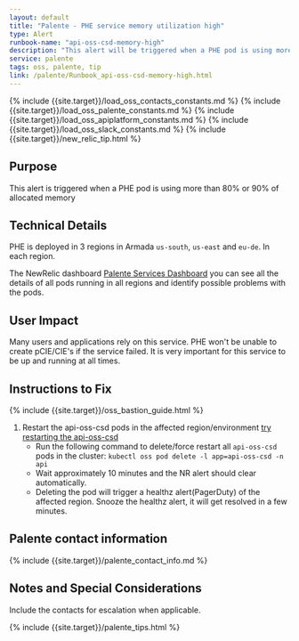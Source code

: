 ```yaml
---
layout: default
title: "Palente - PHE service memory utilization high"
type: Alert
runbook-name: "api-oss-csd-memory-high"
description: "This alert will be triggered when a PHE pod is using more than 80% or 90% of allocated memory"
service: palente
tags: oss, palente, tip
link: /palente/Runbook_api-oss-csd-memory-high.html
---
```


{% include {{site.target}}/load_oss_contacts_constants.md %}
{% include {{site.target}}/load_oss_palente_constants.md %}
{% include {{site.target}}/load_oss_apiplatform_constants.md %}
{% include {{site.target}}/load_oss_slack_constants.md %}
{% include {{site.target}}/new_relic_tip.html %}

## Purpose
This alert is triggered when a PHE pod is using more than 80% or 90% of allocated memory

## Technical Details
PHE is deployed in 3 regions in Armada `us-south`, `us-east` and `eu-de`. In each region.

The NewRelic dashboard [Palente Services Dashboard](https://one.newrelic.com/launcher/dashboards.launcher?pane=eyJuZXJkbGV0SWQiOiJkYXNoYm9hcmRzLmRhc2hib2FyZCIsImVudGl0eUlkIjoiTVRreU5qZzVOM3hXU1ZwOFJFRlRTRUpQUVZKRWZHUmhPamcyT0RFNCIsInVzZURlZmF1bHRUaW1lUmFuZ2UiOmZhbHNlLCJpc1RlbXBsYXRlRW1wdHkiOmZhbHNlLCJlZGl0TW9kZSI6ZmFsc2UsInNlbGVjdGVkUGFnZSI6Ik1Ua3lOamc1TjN4V1NWcDhSRUZUU0VKUFFWSkVmREUyTlRJNE5qUSIsImlzU2F2aW5nRWRpdENoYW5nZXMiOmZhbHNlfQ==&platform[accountId]=1926897&platform[filters]=IihuYW1lIGxpa2UgJ1BhXFwnbGVudGUnIG9yIGlkID0gJ1BhXFwnbGVudGUnIG9yIGRvbWFpbklkID0gJ1BhXFwnbGVudGUnKSI=&platform[$isFallbackTimeRange]=false) you can see all the details of all pods running in all regions and identify possible problems with the pods.



## User Impact
Many users and applications rely on this service. PHE won't be unable to create pCIE/CIE's if the service failed.
It is very important for this service to be up and running at all times.


## Instructions to Fix

{% include {{site.target}}/oss_bastion_guide.html %}

1. Restart the api-oss-csd pods in the affected region/environment [try restarting the api-oss-csd]({{site.baseurl}}/docs/runbooks/palente/Palente_Tips_and_Techniques.html#how-to-restart-palente-services)
    - Run the following command to delete/force restart all `api-oss-csd` pods in the cluster:
      `kubectl oss pod delete -l app=api-oss-csd -n api`
    - Wait approximately 10 minutes and the NR alert should clear automatically.
    - Deleting the pod will trigger a healthz alert(PagerDuty) of the affected region. Snooze the healthz alert, it will get resolved in a few minutes.

## Palente contact information

{% include {{site.target}}/palente_contact_info.md %}

## Notes and Special Considerations

Include the contacts for escalation when applicable.

{% include {{site.target}}/palente_tips.html %}
